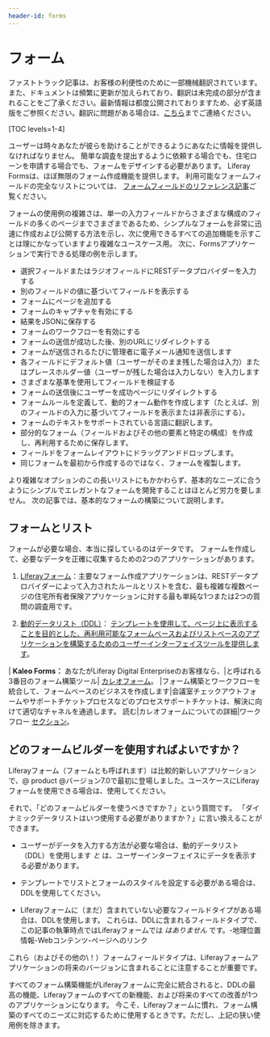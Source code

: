 ```yaml
---
header-id: forms
---
```


# フォーム

<p class="alert alert-info"><span class="wysiwyg-color-blue120">ファストトラック記事は、お客様の利便性のために一部機械翻訳されています。また、ドキュメントは頻繁に更新が加えられており、翻訳は未完成の部分が含まれることをご了承ください。最新情報は都度公開されておりますため、必ず英語版をご参照ください。翻訳に問題がある場合は、<a href="mailto:support-content-jp@liferay.com">こちら</a>までご連絡ください。</span></p>

[TOC levels=1-4]

ユーザーは時々あなたが彼らを助けることができるようにあなたに情報を提供しなければなりません。 簡単な調査を提出するように依頼する場合でも、住宅ローンを申請する場合でも、フォームをデザインする必要があります。 Liferay Formsは、ほぼ無限のフォーム作成機能を提供します。 利用可能なフォームフィールドの完全なリストについては、 [フォームフィールドのリファレンス記事](/docs/7-1/deploy/-/knowledge_base/d/form-field-types)ご覧ください。

フォームの使用例の複雑さは、単一の入力フィールドからさまざまな構成のフィールドの多くのページまでさまざまであるため、シンプルなフォームを非常に迅速に作成および公開する方法を示し、次に使用できるすべての追加機能を示すことは理にかなっていますより複雑なユースケース用。 次に、Formsアプリケーションで実行できる処理の例を示します。

  - 選択フィールドまたはラジオフィールドにRESTデータプロバイダーを入力する
  - 別のフィールドの値に基づいてフィールドを表示する
  - フォームにページを追加する
  - フォームのキャプチャを有効にする
  - 結果をJSONに保存する
  - フォームのワークフローを有効にする
  - フォームの送信が成功した後、別のURLにリダイレクトする
  - フォームが送信されるたびに管理者に電子メール通知を送信します
  - 各フィールドにデフォルト値（ユーザーがそのまま残した場合は入力）またはプレースホルダー値（ユーザーが残した場合は入力しない）を入力します
  - さまざまな基準を使用してフィールドを検証する
  - フォームの送信後にユーザーを成功ページにリダイレクトする
  - フォームルールを定義して、動的フォーム動作を作成します（たとえば、別のフィールドの入力に基づいてフィールドを表示または非表示にする）。
  - フォームのテキストをサポートされている言語に翻訳します。
  - 部分的なフォーム（フィールドおよびその他の要素と特定の構成）を作成し、再利用するために保存します。
  - フィールドをフォームレイアウトにドラッグアンドドロップします。
  - 同じフォームを最初から作成するのではなく、フォームを複製します。

より複雑なオプションのこの長いリストにもかかわらず、基本的なニーズに合うようにシンプルでエレガントなフォームを開発することはほとんど労力を要しません。 次の記事では、基本的なフォームの構築について説明します。

## フォームとリスト

フォームが必要な場合、本当に探しているのはデータです。 フォームを作成して、必要なデータを正確に収集するための2つのアプリケーションがあります。

1.  [Liferayフォーム](/docs/7-1/user/-/knowledge_base/u/forms)：主要なフォーム作成アプリケーションは、RESTデータプロバイダーによって入力されたルールとリストを含む、最も複雑な複数ページの住宅所有者保険アプリケーションに対する最も単純な1つまたは2つの質問の調査用です。

2.  [動的データリスト（DDL）](/docs/7-1/user/-/knowledge_base/u/dynamic-data-lists)： [テンプレートを使用して、ページ上に表示することを目的とした、再利用可能なフォームベースおよびリストベースのアプリケーションを構築するためのユーザーインターフェイスツールを提供します](/docs/7-1/user/-/knowledge_base/u/using-templates-to-display-forms-and-lists)。

| **Kaleo Forms：** あなたがLiferay Digital Enterpriseのお客様なら、|と呼ばれる3番目のフォーム構築ツール| [カレオフォーム](https://help.liferay.com/hc/en-us/articles/360018174191-Kaleo-Forms)。 |フォーム構築とワークフローを統合して、フォームベースのビジネスを作成します|会議室チェックアウトフォームやサポートチケットプロセスなどのプロセスサポートチケットは、解決に向けて適切なチャネルを通過します。 読む|カレオフォームについての詳細|ワークフロー [セクション](https://help.liferay.com/hc/en-us/articles/360018174191-Kaleo-Forms)。

## どのフォームビルダーを使用すればよいですか？

Liferayフォーム（フォームとも呼ばれます）は比較的新しいアプリケーションで、@ product @バージョン7.0で最初に登場しました。ユースケースにLiferayフォームを使用できる場合は、使用してください。

それで、「どのフォームビルダーを使うべきですか？」という質問です。 「ダイナミックデータリストはいつ使用する必要がありますか？」に言い換えることができます。

  - ユーザーがデータを入力する方法が必要な場合は、動的データリスト（DDL）を使用します *と* は、ユーザーインターフェイスにデータを表示する必要があります。

  - テンプレートでリストとフォームのスタイルを設定する必要がある場合は、DDLを使用してください。

  - Liferayフォームに（まだ）含まれていない必要なフィールドタイプがある場合は、DDLを使用します。 これらは、DDLに含まれるフィールドタイプで、この記事の執筆時点ではLiferayフォームでは *はありません* です。-地理位置情報-Webコンテンツ-ページへのリンク

これら（およびその他の\！）フォームフィールドタイプは、Liferayフォームアプリケーションの将来のバージョンに含まれることに注意することが重要です。

すべてのフォーム構築機能がLiferayフォームに完全に統合されると、DDLの最高の機能、Liferayフォームのすべての新機能、および将来のすべての改善が1つのアプリケーションになります。 今こそ、Liferayフォームに慣れ、フォーム構築のすべてのニーズに対応するために使用するときです。ただし、上記の狭い使用例を除きます。
